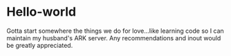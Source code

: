 # Hello-world
Gotta start somewhere
the things we do for love...like learning code so I can maintain my husband's ARK server. Any recommendations and inout would be greatly appreciated.
